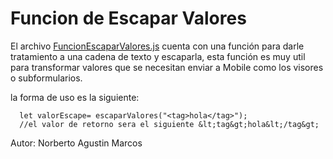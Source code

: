 # Funcion de Escapar Valores

El archivo [FuncionEscaparValores.js](FuncionEscaparValores.js) cuenta con una función para darle tratamiento a una cadena de texto y escaparla, esta función es muy util para transformar valores que se necesitan enviar a Mobile como los visores o subformularios.

la forma de uso es la siguiente:

```
  let valorEscape= escaparValores("<tag>hola</tag>");
  //el valor de retorno sera el siguiente &lt;tag&gt;hola&lt;/tag&gt;
```

Autor: Norberto Agustin Marcos